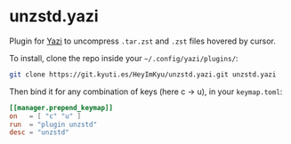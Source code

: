 # unzstd.yazi

Plugin for [Yazi](https://github.com/sxyazi/yazi) to uncompress `.tar.zst` and `.zst` files hovered by cursor.

To install, clone the repo inside your `~/.config/yazi/plugins/`:

```bash
git clone https://git.kyuti.es/HeyImKyu/unzstd.yazi.git unzstd.yazi
```

Then bind it for any combination of keys (here c -> u), in your `keymap.toml`:

```toml
[[manager.prepend_keymap]]
on   = [ "c" "u" ]
run  = "plugin unzstd"
desc = "unzstd"
```
